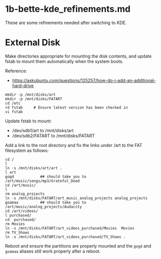 
# 1b-bette-kde_refinements.md

These are some refinements needed after switching to KDE.

# External Disk

Make directories appropriate for mounting the disk contents, and update fstab to mount them automatically when the system boots.

Reference:

- https://askubuntu.com/questions/125257/how-do-i-add-an-additional-hard-drive

```
mkdir -p /mnt/disks/art
mkdir -p /mnt/disks/FATART
cd /etc
rd fstab     # Ensure latest version has been checked in
vi fstab
```

Update fstab to mount:

- /dev/sdb1/art to /mnt/disks/art
- /dev/sdb2/FATART to /mnt/disks/FATART

Add a link to the root directory and fix the links under /art to the FAT filesystem as follows:

```
cd /
l
ln -s /mnt/disks/art/art .
l art
gogd            ## should take you to /art/music/songs/mp3/Grateful_Dead
cd /art/music/
l
rm analog_projects
ln -s /mnt/disks/FATART/art_music_analog_projects analog_projects
goamaa          ## should take you to /art/music/analog_projects/Audacity
cd /art/videos/
l purchased/
cd  purchased/
rm Movies
ln -s /mnt/disks/FATART/art_videos_purchased/Movies  Movies
rm TV_Shows
ln -s /mnt/disks/FATART/art_videos_purchased/TV_Shows .
```

Reboot and ensure the partitions are properly mounted and the `gogd` and `goamaa` aliases still work properly after a reboot.

